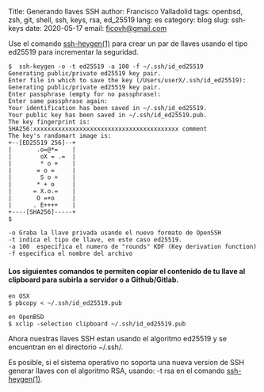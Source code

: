 Title: Generando llaves SSH
author: Francisco Valladolid
tags: openbsd, zsh, git, shell, ssh, keys, rsa, ed_25519
lang: es
category: blog
slug: ssh-keys
date: 2020-05-17
email: ficovh@gmail.com

Use el comando [ssh-heygen(1)](https://man.openbsd.org/ssh-keygen.1) para crear un par de llaves usando el tipo ed25519 para incrementar la seguridad.


    $  ssh-keygen -o -t ed25519 -a 100 -f ~/.ssh/id_ed25519 
    Generating public/private ed25519 key pair.
    Enter file in which to save the key (/Users/userX/.ssh/id_ed25519):
    Generating public/private ed25519 key pair.
    Enter passphrase (empty for no passphrase):
    Enter same passphrase again:
    Your identification has been saved in ~/.ssh/id_ed25519.
    Your public key has been saved in ~/.ssh/id_ed25519.pub.
    The key fingerprint is:
    SHA256:xxxxxxxxxxxxxxxxxxxxxxxxxxxxxxxxxxxxxxxxx comment
    The key's randomart image is:
    +--[ED25519 256]--+
    |       .o=@*=    |
    |        oX = .=  |
    |        * o +    |
    |       = o =     |
    |        S o +    |
    |       * + o     |
    |      = X.o.=    |
    |       O =+o     |
    |      . E++++    |
    +----[SHA256]-----+
    $

    -o Graba la llave privada usando el nuevo formato de OpenSSH  
    -t indica el tipo de llave, en este caso ed25519.
    -a 100  especifica el numero de "rounds" KDF (Key derivation function)
	-f especifica el nombre del archivo
		
#### Los siguientes comandos te permiten copiar el contenido de tu llave al clipboard para subirla a servidor o a Github/Gitlab.

	en OSX
	$ pbcopy < ~/.ssh/id_ed25519.pub
 
	en OpenBSD
	$ xclip -selection clipboard ~/.ssh/id_ed25519.pub


Ahora nuestras llaves SSH estan usando el algoritmo ed25519 y se encuentran en el directorio ~/.ssh/.

Es posible, si el sistema operativo no soporta una nueva version de SSH generar llaves con el algoritmo RSA, usando:  -t rsa en el comando [ssh-heygen(1)](https://man.openbsd.org/ssh-keygen.1).
